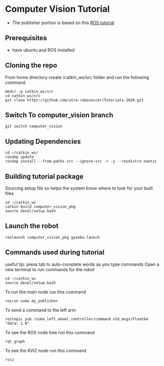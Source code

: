 # Computer Vision Tutorial

- The publisher portion is based on this [ROS tutorial](https://wiki.ros.org/ROS/Tutorials/WritingPublisherSubscriber%28c%2B%2B%29)

## Prerequisites
- have ubuntu and ROS installed

## Cloning the repo
From home directory create /catkin_ws/src folder and run the following command
```
mkdir -p catkin_ws/src
cd catkin_ws/src
git clone https://github.com/utra-robosoccer/Tutorials-2020.git
```

## Switch To computer_vision branch
```
git switch computer_vision
```

## Updating Dependencies
```
cd ~/catkin_ws/
rosdep update
rosdep install --from-paths src --ignore-src -r -y --rosdistro noetic
```

## Building tutorial package
Sourcing setup file so helps the system know where to look for your built files
```
cd ~/catkin_ws
catkin build computer_vision_pkg
source devel/setup.bash
```

## Launch the robot
```
roslaunch computer_vision_pkg gazebo.launch
```

## Commands used during tutorial
useful tip: press tab to auto-complete words as you type commands
Open a new terminal to run commands for the robot

```
cd ~/catkin_ws
source devel/setup.bash
```
To run the main node run this command
```
rosrun sumo my_publisher
```

To send a command to the left arm
```
rostopic pub /sumo_left_wheel_controller/command std_msgs/Float64 "data: 1.0"
```

To see the ROS node tree run this command
```
rqt_graph
```

To see the RVIZ node  run this command
```
rviz
```
